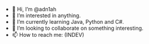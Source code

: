 - 👋 Hi, I’m @adn1ah
- 👀 I’m interested in anything.
- 🌱 I’m currently learning Java, Python and C#.
- 💞️ I’m looking to collaborate on something interesting.
- 📫 How to reach me: (INDEV)

<!---
adn1ah/adn1ah is a ✨ special ✨ repository because its `README.md` (this file) appears on your GitHub profile.
You can click the Preview link to take a look at your changes.
--->
